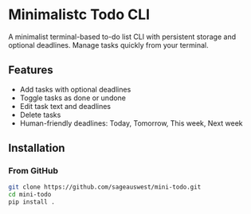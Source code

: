 # Minimalistc Todo CLI

A minimalist terminal-based to-do list CLI with persistent storage and optional deadlines. 
Manage tasks quickly from your terminal.

## Features

- Add tasks with optional deadlines
- Toggle tasks as done or undone
- Edit task text and deadlines
- Delete tasks
- Human-friendly deadlines: Today, Tomorrow, This week, Next week

## Installation

### From GitHub

```bash
git clone https://github.com/sageauswest/mini-todo.git
cd mini-todo
pip install .
